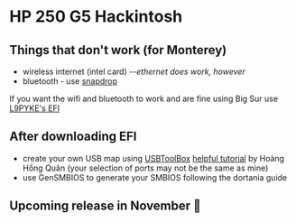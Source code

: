 # HP 250 G5 Hackintosh
## Things that don't work (for Monterey)  
* wireless internet (intel card) --*ethernet does work, however*
* bluetooth - use [snapdrop](https://snapdrop.io)

If you want the wifi and bluetooth to work and are fine using Big Sur use [L9PYKE's EFI](https://github.com/L9PYKE/HPG5250BIGSUR)

## After downloading EFI
* create your own USB map using [USBToolBox](https://github.com/USBToolBox/tool) [helpful tutorial](https://lzhoang2601.github.io/) by Hoàng Hồng Quân (your selection of ports may not be the same as mine)
* use GenSMBIOS to generate your SMBIOS following the dortania guide 

## Upcoming release in November 👀

